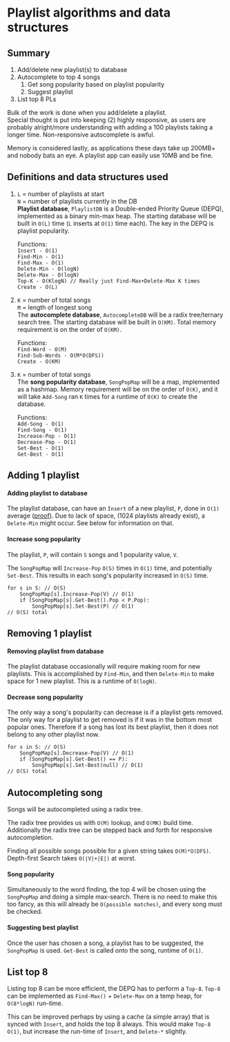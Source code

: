 # Playlist algorithms and data structures
## Summary
1. Add/delete new playlist(s) to database
2. Autocomplete to top 4 songs
	1. Get song popularity based on playlist popularity
	2. Suggest playlist
3. List top 8 PLs


Bulk of the work is done when you add/delete a playlist.  
Special thought is put into keeping (2) highly responsive, as users are probably alright/more understanding with adding a 100 playlists taking a longer time. Non-responsive autocomplete is awful.

Memory is considered lastly, as applications these days take up 200MB+ and nobody bats an eye. A playlist app can easily use 10MB and be fine.

## Definitions and data structures used
1. `L` = number of playlists at start  
`N` = number of playlists currently in the DB  
**Playlist database**, `PlaylistDB` is a Double-ended Priority Queue (DEPQ), implemented as a binary min-max heap. The starting database will be built in `O(L)` time (`L` inserts at `O(1)` time each). The key in the DEPQ is playlist popularity.

	Functions:   
	`Insert - O(1)`  
	`Find-Min - O(1)`  
	`Find-Max - O(1)`    
	`Delete-Min - O(logN)`  
	`Delete-Max - O(logN)`  
	`Top-K - O(KlogN) // Really just Find-Max+Delete-Max K times`  
	`Create - O(L)`

2. `K` = number of total songs  
`M` = length of longest song  
The **autocomplete database**, `AutocompleteDB` will be a radix tree/ternary search tree. The starting database will be built in `O(KM)`. Total memory requirement is on the order of `O(KM)`. 
	
	Functions:  
	`Find-Word - O(M)`  
	`Find-Sub-Words - O(M*O(DFS))`  
	`Create - O(KM)`

3. `K` = number of total songs  
The **song popularity database**, `SongPopMap` will be a map, implemented as a hashmap. Memory requirement will be on the order of `O(K)`, and it will take `Add-Song` ran `K` times for a runtime of `O(K)` to create the database. 

	Functions:  
	`Add-Song - O(1)`  
	`Find-Song - O(1)`  
	`Increase-Pop - O(1)`  
	`Decrease-Pop - O(1)`  
	`Set-Best - O(1)`  
	`Get-Best - O(1)`

## Adding 1 playlist
#### Adding playlist to database
The playlist database, can have an `Insert` of a new playlist, `P`, done in `O(1)` average ([proof](https://en.wikipedia.org/wiki/Binary_heap#Insert)). Due to lack of space, (1024 playlists already exist), a `Delete-Min` might occur. See below for information on that. 

#### Increase song popularity 
The playlist, `P`, will contain `S` songs and 1 popularity value, `V`.

The `SongPopMap` will `Increase-Pop` `O(S)` times in `O(1)` time, and potentially `Set-Best`. 
This results in each song's popularity increased in `O(S)` time.

    for s in S: // O(S)
		SongPopMap[s].Increase-Pop(V) // O(1)
		if (SongPopMap[s].Get-Best().Pop < P.Pop):
			SongPopMap[s].Set-Best(P) // O(1)
	// O(S) total

## Removing 1 playlist
#### Removing playlist from database
The playlist database occasionally will require making room for new playlists. This is accomplished by `Find-Min`, and then `Delete-Min` to make space for 1 new playlist. This is a runtime of `O(logN)`. 

#### Decrease song popularity
The only way a song's popularity can decrease is if a playlist gets removed. The only way for a playlist to get removed is if it was in the bottom most popular ones. Therefore if a song has lost its best playlist, then it does not belong to any other playlist now. 

 	for s in S: // O(S)
		SongPopMap[s].Decrease-Pop(V) // O(1)
		if (SongPopMap[s].Get-Best() == P):
			SongPopMap[s].Set-Best(null) // O(1)
	// O(S) total


## Autocompleting song
Songs will be autocompleted using a radix tree.

The radix tree provides us with `O(M)` lookup, and `O(MK)` build time. Additionally the radix tree can be stepped back and forth for responsive autocompletion. 

Finding all possible songs possible for a given string takes `O(M)*O(DFS)`. Depth-first Search takes `O(|V|+|E|)` at worst. 

#### Song popularity
Simultaneously to the word finding, the top 4 will be chosen using the `SongPopMap` and doing a simple max-search. There is no need to make this too fancy, as this will already be `O(possible matches)`, and every song must be checked. 

#### Suggesting best playlist 
Once the user has chosen a song, a playlist has to be suggested, the `SongPopMap` is used. `Get-Best` is called onto the song, runtime of `O(1)`. 

## List top 8
Listing top 8 can be more efficient, the DEPQ has to perform a `Top-8`. `Top-8` can be implemented as `Find-Max()` + `Delete-Max` on a temp heap, for `O(8*logN)` run-time.

This can be improved perhaps by using a cache (a simple array) that is synced with `Insert`, and holds the top 8 always. This would make `Top-8` `O(1)`, but increase the run-time of `Insert`, and `Delete-*` slightly. 

